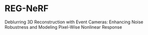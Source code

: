 # REG-NeRF
Deblurring 3D Reconstruction with Event Cameras: Enhancing Noise Robustness and Modeling Pixel-Wise Nonlinear Response
